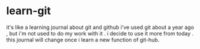 # learn-git
it's like a learning journal about git and github
i've used git about a year ago , but i'm not used to do my work with it .
i decide to use it more from today .
this journal will change once i learn a new function of git-hub.
